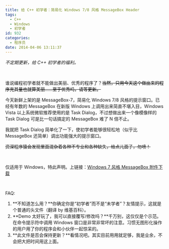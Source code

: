 ```yaml
---
title: 给 C++ 初学者：简易化 Windows 7/8 风格 MessageBox Header
tags:
  - C++
  - Windows
  - 初学者
id: 932
categories:
  - 程序员
date: 2014-04-06 13:11:37
---
```


_不定期更新，给 C++ 初学者的福利。_

&nbsp;

谁说编程初学者就不能做出美丽、优秀的程序了？<span style="color: #000000;"><del>当然，只用今天这个做出来的程序充其量也就算美丽……至于优秀吗，请等更新。</del></span>

今天新鲜上架的是 MessageBox-7，简易化 Windows 7/8 风格的提示窗口。已经有年数的 MessageBox 在新版 Windows 上调用出来简直不堪入目，Windows Vista 以上系统微软推荐使用的是 Task Dialog，不过想做出来一个像模像样的 Task Dialog 可是比一句话搞定的 MessageBox 难了 N 倍不止。

我就把 Task Dialog 简单化了一下，使初学者能够很轻松地（似乎比 MessageBox 还简单）调出功能强大的提示窗口。

<del>资深程序猿会发现里面混杂着各种不专业和各种缺失，给点儿面子，勿喷！</del>

&nbsp;

仅适用于 Windows，特此声明。上链接：[Windows 7 风格 MessageBox 附件下载](/uploads/2014/04/C++-Win7-Style-MsgBox-by-Yi-Ding.zip)

&nbsp;

FAQ:

1.  **不知道怎么用？**你确定你是“初学者”而不是“未学者”？友情提示，这就是个普通的头文件（翻译 by 维基百科）。
2.  **Demo 太好玩了，我可以直接覆写/修改吗？**千万别，这仅仅是个示范。在命令提示符中调用 Windows 窗口是非常非常坏的注意。习惯无图形化操作的用户用了你的程序会和小伙伴一起惊呆的。
3.  **此文件是否会保持更新？**看情况吧。其实目前用用就足够，我是业余，不会把大把时间用这上面。